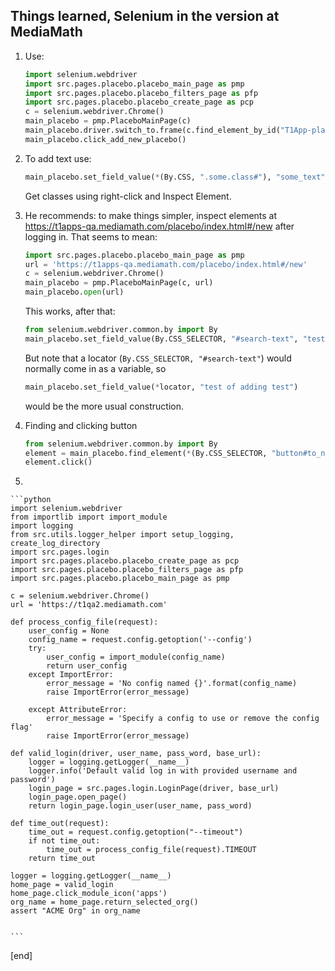 ## Things learned, Selenium in the version at MediaMath

 1. Use:
 
    ```python
    import selenium.webdriver
    import src.pages.placebo.placebo_main_page as pmp
    import src.pages.placebo.placebo_filters_page as pfp
    import src.pages.placebo.placebo_create_page as pcp
    c = selenium.webdriver.Chrome()
    main_placebo = pmp.PlaceboMainPage(c)
    main_placebo.driver.switch_to.frame(c.find_element_by_id("T1App-placebo"))
    main_placebo.click_add_new_placebo()
    ```
    
 1. To add text use:
 
    ```python
    main_placebo.set_field_value(*(By.CSS, ".some.class#"), "some_text")
    ```
    
    Get classes using right-click and Inspect Element.
    
 1. He recommends: to make things simpler, inspect elements at  https://t1apps-qa.mediamath.com/placebo/index.html#/new after logging in. That seems to mean:

    ```python
    import src.pages.placebo.placebo_main_page as pmp
    url = 'https://t1apps-qa.mediamath.com/placebo/index.html#/new'
    c = selenium.webdriver.Chrome()
    main_placebo = pmp.PlaceboMainPage(c, url)
    main_placebo.open(url)
    ```
    
    This works, after that:

    ```python
    from selenium.webdriver.common.by import By
    main_placebo.set_field_value(By.CSS_SELECTOR, "#search-text", "test of adding test")
    ```
    
    But note that a locator (`By.CSS_SELECTOR, "#search-text"`) would normally come in as a variable, so 
    
    ```python
    main_placebo.set_field_value(*locator, "test of adding test")
    ```

    would be the more usual construction.

 1. Finding and clicking button
 
    ```python
    from selenium.webdriver.common.by import By
    element = main_placebo.find_element(*(By.CSS_SELECTOR, "button#to_new"))
    element.click()
    ```

 1. 
 
    ```python
    import selenium.webdriver
    from importlib import import_module
    import logging
    from src.utils.logger_helper import setup_logging, create_log_directory
    import src.pages.login
    import src.pages.placebo.placebo_create_page as pcp
    import src.pages.placebo.placebo_filters_page as pfp
    import src.pages.placebo.placebo_main_page as pmp

    c = selenium.webdriver.Chrome()
    url = 'https://t1qa2.mediamath.com'

    def process_config_file(request):
        user_config = None
        config_name = request.config.getoption('--config')
        try:
            user_config = import_module(config_name)
            return user_config
        except ImportError:
            error_message = 'No config named {}'.format(config_name)
            raise ImportError(error_message)
    
        except AttributeError:
            error_message = 'Specify a config to use or remove the config flag'
            raise ImportError(error_message)
        
    def valid_login(driver, user_name, pass_word, base_url):
        logger = logging.getLogger(__name__)
        logger.info('Default valid log in with provided username and password')
        login_page = src.pages.login.LoginPage(driver, base_url)
        login_page.open_page()
        return login_page.login_user(user_name, pass_word)
    
    def time_out(request):
        time_out = request.config.getoption("--timeout")
        if not time_out:
            time_out = process_config_file(request).TIMEOUT
        return time_out
    
    logger = logging.getLogger(__name__)
    home_page = valid_login
    home_page.click_module_icon('apps')
    org_name = home_page.return_selected_org()
    assert "ACME Org" in org_name

    
    ```

[end]
